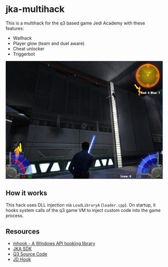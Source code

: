 # jka-multihack

This is a multihack for the q3 based game Jedi Academy with these features:

- Wallhack
- Player glow (team and duel aware)
- Cheat unlocker
- Triggerbot

![alt text](https://github.com/ps1337/r/blob/master/jka-multihack/wallhax.jpg?raw=true)

## How it works

This hack uses DLL injection via `LoadLibraryA` (`loader.cpp`). On startup, it hooks system calls of the q3 game VM to inject custom code into the game process.

## Resources
- [mhook - A Windows API hooking library](https://github.com/martona/mhook)
- [JKA SDK](https://jkhub.org/files/file/1137-jedi-academy-sdk/)
- [Q3 Source Code](https://github.com/id-Software/Quake-III-Arena)
- [JD Hook](http://aimbots.net/threads/13871-star-wars-Academy-Clienthook?s=8b499d2ecb5ca24cf45b3de98fad3376)